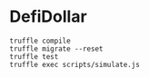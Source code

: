 # DefiDollar

```
truffle compile
truffle migrate --reset
truffle test
truffle exec scripts/simulate.js
```

